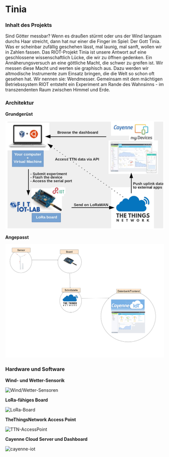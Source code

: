 # Tinia

### Inhalt des Projekts
Sind Götter messbar? Wenn es draußen stürmt oder uns der Wind langsam durchs Haar streicht, dann hat nur einer die Finger im Spiel: Der Gott Tinia. Was er scheinbar zufällig geschehen lässt, mal launig, mal sanft, wollen wir in Zahlen fassen. Das RIOT-Projekt Tinia ist unsere Antwort auf eine geschlossene wissenschaftlich Lücke, die wir zu öffnen gedenken. Ein Annäherungsversuch an eine göttliche Macht, die schwer zu greifen ist. Wir messen diese Macht und werten sie graphisch aus. Dazu werden wir altmodische Instrumente zum Einsatz bringen, die die Welt so schon oft gesehen hat. Wir nennen sie: Wendmesser. Gemeinsam mit dem mächtigen Betriebssystem RIOT entsteht ein Experiment am Rande des Wahnsinns - im transzendenten Raum zwischen Himmel und Erde.

### Architektur

**Grundgerüst**

![sample-architecture](./img/lora-sample-architecture.png)

**Angepasst**

![tinia-architecture](./img/Tinia%20Struktur.png)

### Hardware und Software

**Wind- und Wetter-Sensorik**

![Wind/Wetter-Sensoren](https://upload.wikimedia.org/wikipedia/commons/9/96/Windrad_SWM.jpg)

**LoRa-fähiges Board**

![LoRa-Board](https://objenious.com/wp-content/uploads/2017/10/en.b-l072z-lrwan1.jpg)

**TheThingsNetwork Access Point**

![TTN-AccessPoint](https://ttnweb.azureedge.net/static/common/logo/ttn.3e781f47c572.svg)

**Cayenne Cloud Server und Dashboard**

![cayenne-iot](https://mydevices.com/wp-content/themes/mydevices/dist/images/cayenne_on_phone.png)
